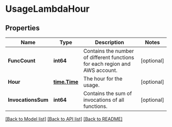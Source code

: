 # UsageLambdaHour

## Properties

Name | Type | Description | Notes
------------ | ------------- | ------------- | -------------
**FuncCount** | **int64** | Contains the number of different functions for each region and AWS account. | [optional] 
**Hour** | [**time.Time**](time.Time.md) | The hour for the usage. | [optional] 
**InvocationsSum** | **int64** | Contains the sum of invocations of all functions. | [optional] 

[[Back to Model list]](../README.md#documentation-for-models) [[Back to API list]](../README.md#documentation-for-api-endpoints) [[Back to README]](../README.md)


